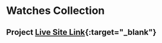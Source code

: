 # Watches Collection

## Project [Live Site Link](https://watches-collection.netlify.app/){:target="\_blank"}